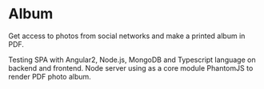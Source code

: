 # Album

Get access to photos from social networks and make a printed album in PDF.

Testing SPA with Angular2, Node.js, MongoDB and Typescript language on backend and frontend.
Node server using as a core module PhantomJS to render PDF photo album.
